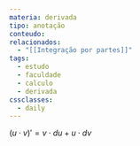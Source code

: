 ```yaml
---
materia: derivada
tipo: anotação
conteudo:
relacionados:
  - "[[Integração por partes]]"
tags:
  - estudo
  - faculdade
  - calculo
  - derivada
cssclasses:
  - daily
---
```


$(u\cdot v)' = v\cdot du +u\cdot dv$

